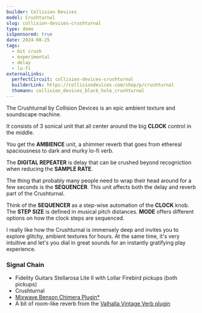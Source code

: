 ```yaml
---
builder: Collision Devices
model: Crushturnal
slug: collision-devices-crushturnal
type: demo
isSponsored: true
date: 2024-08-25
tags:
  - bit crush
  - experimental
  - delay
  - lo-fi
externalLinks:
  perfectCircuit: collision-devices-crushturnal
  builderLink: https://collisiondevices.com/shop/p/crushturnal
  thomann: collision_devices_black_hole_crushturnal
---
```


The Crushturnal by Collision Devices is an epic ambient texture and soundscape machine.

It consists of 3 sonical unit that all center around the big **CLOCK** control in the middle.

You get the **AMBIENCE** unit, a shimmer reverb that goes from ethereal spaciousness to dark and murky lo-fi verb.

The **DIGITAL REPEATER** is delay that can be crushed beyond recogniction when reducing the **SAMPLE RATE**.

The thing that probably many people need to wrap their head around for a few seconds is the **SEQUENCER**. This unit affects both the delay and reverb part of the Crushturnal.

Think of the **SEQUENCER** as a step-wise automation of the **CLOCK** knob. The **STEP SIZE** is defined in musical pitch distances. **MODE** offers different options on how the clock steps are sequenced.

I really like how the Crushturnal is immensely deep and invites you to explore glitchy, ambient textures for hours. At the same time, it's very intuitive and let's you dial in great sounds for an instantly gratifying play experience.

### Signal Chain

- Fidelity Guitars Stellarosa Lite II with Lollar Firebird pickups (both pickups)
- Crushturnal
- [Mixwave Benson Chimera Plugin\*](https://sweetwater.sjv.io/B0N2PL)
- A bit of room-like reverb from the [Valhalla Vintage Verb plugin](https://valhalladsp.com/shop/reverb/valhalla-vintage-verb/)
